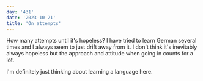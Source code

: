 ```yaml
---
day: '431'
date: '2023-10-21'
title: 'On attempts'
---
```


How many attempts until it's hopeless? I have tried to learn German several times and I always seem to just drift away from it. I don't think it's inevitably always hopeless but the approach and attitude when going in counts for a lot.

I'm definitely just thinking about learning a language here.
